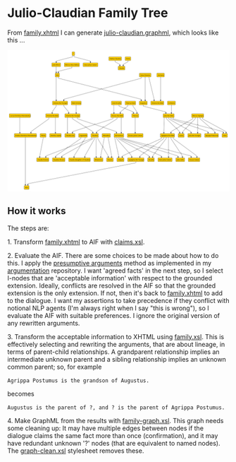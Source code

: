 # Julio-Claudian Family Tree

From [family.xhtml](family.xhtml) I can generate [julio-claudian.graphml](julio-claudian.graphml), which looks like this ...

![Julio-Claudian Family Tree](julio-claudian.svg "Julio-Claudian Family Tree")


## How it works

The steps are: 

1\. Transform [family.xhtml](family.xhtml) to AIF with [claims.xsl](../../xsl/claims.xsl).

2\. Evaluate the AIF. There are some choices to be made about how to do this. I apply the [presumptive arguments](https://dstl.github.io/eleatics/argumentation/explain-framework.pdf) method as implemented in my [argumentation](https://github.com/knoxa/argumentation/) repository. I want 'agreed facts' in the next step, so I select I-nodes that are 'acceptable information' with respect to the grounded extension. Ideally, conflicts are resolved in the AIF so that the grounded extension is the only extension. If not, then it's back to [family.xhtml](family.xhtml) to add to the dialogue. I want my assertions to take precedence if they conflict with notional NLP agents (I'm always right when I say "this is wrong"), so I evaluate the AIF with suitable preferences. I ignore the original version of any rewritten arguments.

3\. Transform the acceptable information to XHTML using [family.xsl](../../xsl/family.xsl). This is effectively selecting and rewriting the arguments, that are about lineage, in terms of parent-child relationships. A grandparent relationship implies an intermediate unknown parent and a sibling relationship implies an unknown common parent; so, for example

	Agrippa Postumus is the grandson of Augustus.
	
becomes

	Augustus is the parent of ?, and ? is the parent of Agrippa Postumus.

4\. Make GraphML from the results with [family-graph.xsl](../../xsl/family-graph.xsl). This graph needs some cleaning up: It may have multiple edges between nodes if the dialogue claims the same fact more than once (confirmation), and it may have redundant unknown '?' nodes (that are equivalent to named nodes). The [graph-clean.xsl](../../xsl/graph-clean.xsl) stylesheet removes these.